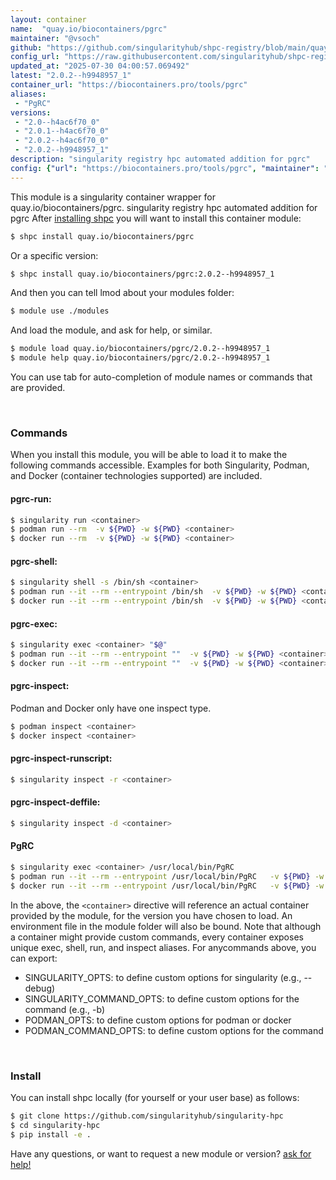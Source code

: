 ```yaml
---
layout: container
name:  "quay.io/biocontainers/pgrc"
maintainer: "@vsoch"
github: "https://github.com/singularityhub/shpc-registry/blob/main/quay.io/biocontainers/pgrc/container.yaml"
config_url: "https://raw.githubusercontent.com/singularityhub/shpc-registry/main/quay.io/biocontainers/pgrc/container.yaml"
updated_at: "2025-07-30 04:00:57.069492"
latest: "2.0.2--h9948957_1"
container_url: "https://biocontainers.pro/tools/pgrc"
aliases:
 - "PgRC"
versions:
 - "2.0--h4ac6f70_0"
 - "2.0.1--h4ac6f70_0"
 - "2.0.2--h4ac6f70_0"
 - "2.0.2--h9948957_1"
description: "singularity registry hpc automated addition for pgrc"
config: {"url": "https://biocontainers.pro/tools/pgrc", "maintainer": "@vsoch", "description": "singularity registry hpc automated addition for pgrc", "latest": {"2.0.2--h9948957_1": "sha256:790ecc12a8f576c0c1cefe4f5915e27cfcec9cd75cfaf4b8d1b4bacfb9a12784"}, "tags": {"2.0--h4ac6f70_0": "sha256:c67075aed9bc8c15aeb8ba33025b262f82f27ab845f767321e790095a353f474", "2.0.1--h4ac6f70_0": "sha256:a224c2123eba84051132630e61bdff24208f250a63ece3ef43c56dbef9d85443", "2.0.2--h4ac6f70_0": "sha256:ca9712f13e433e996f55505b3dcf394ccf35fec99432a12915da1c0399c2a258", "2.0.2--h9948957_1": "sha256:790ecc12a8f576c0c1cefe4f5915e27cfcec9cd75cfaf4b8d1b4bacfb9a12784"}, "docker": "quay.io/biocontainers/pgrc", "aliases": {"PgRC": "/usr/local/bin/PgRC"}}
---
```


This module is a singularity container wrapper for quay.io/biocontainers/pgrc.
singularity registry hpc automated addition for pgrc
After [installing shpc](#install) you will want to install this container module:


```bash
$ shpc install quay.io/biocontainers/pgrc
```

Or a specific version:

```bash
$ shpc install quay.io/biocontainers/pgrc:2.0.2--h9948957_1
```

And then you can tell lmod about your modules folder:

```bash
$ module use ./modules
```

And load the module, and ask for help, or similar.

```bash
$ module load quay.io/biocontainers/pgrc/2.0.2--h9948957_1
$ module help quay.io/biocontainers/pgrc/2.0.2--h9948957_1
```

You can use tab for auto-completion of module names or commands that are provided.

<br>

### Commands

When you install this module, you will be able to load it to make the following commands accessible.
Examples for both Singularity, Podman, and Docker (container technologies supported) are included.

#### pgrc-run:

```bash
$ singularity run <container>
$ podman run --rm  -v ${PWD} -w ${PWD} <container>
$ docker run --rm  -v ${PWD} -w ${PWD} <container>
```

#### pgrc-shell:

```bash
$ singularity shell -s /bin/sh <container>
$ podman run --it --rm --entrypoint /bin/sh  -v ${PWD} -w ${PWD} <container>
$ docker run --it --rm --entrypoint /bin/sh  -v ${PWD} -w ${PWD} <container>
```

#### pgrc-exec:

```bash
$ singularity exec <container> "$@"
$ podman run --it --rm --entrypoint ""  -v ${PWD} -w ${PWD} <container> "$@"
$ docker run --it --rm --entrypoint ""  -v ${PWD} -w ${PWD} <container> "$@"
```

#### pgrc-inspect:

Podman and Docker only have one inspect type.

```bash
$ podman inspect <container>
$ docker inspect <container>
```

#### pgrc-inspect-runscript:

```bash
$ singularity inspect -r <container>
```

#### pgrc-inspect-deffile:

```bash
$ singularity inspect -d <container>
```


#### PgRC

```bash
$ singularity exec <container> /usr/local/bin/PgRC
$ podman run --it --rm --entrypoint /usr/local/bin/PgRC   -v ${PWD} -w ${PWD} <container> -c " $@"
$ docker run --it --rm --entrypoint /usr/local/bin/PgRC   -v ${PWD} -w ${PWD} <container> -c " $@"
```



In the above, the `<container>` directive will reference an actual container provided
by the module, for the version you have chosen to load. An environment file in the
module folder will also be bound. Note that although a container
might provide custom commands, every container exposes unique exec, shell, run, and
inspect aliases. For anycommands above, you can export:

 - SINGULARITY_OPTS: to define custom options for singularity (e.g., --debug)
 - SINGULARITY_COMMAND_OPTS: to define custom options for the command (e.g., -b)
 - PODMAN_OPTS: to define custom options for podman or docker
 - PODMAN_COMMAND_OPTS: to define custom options for the command

<br>

### Install

You can install shpc locally (for yourself or your user base) as follows:

```bash
$ git clone https://github.com/singularityhub/singularity-hpc
$ cd singularity-hpc
$ pip install -e .
```

Have any questions, or want to request a new module or version? [ask for help!](https://github.com/singularityhub/singularity-hpc/issues)